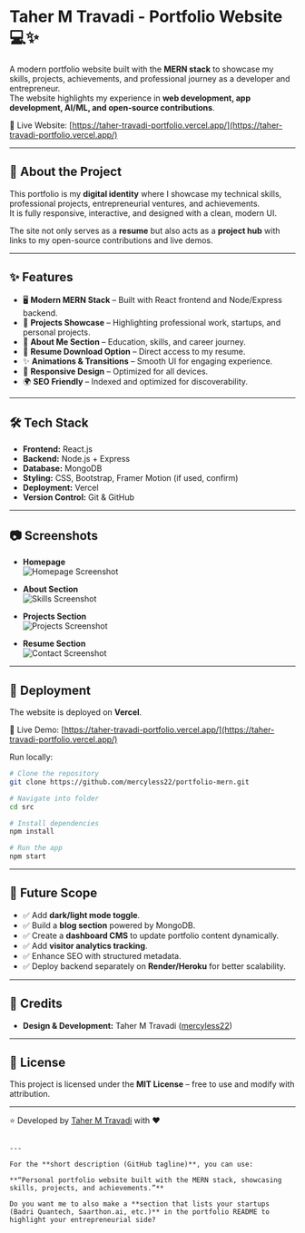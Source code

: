 # Taher M Travadi - Portfolio Website 💻✨  

A modern portfolio website built with the **MERN stack** to showcase my skills, projects, achievements, and professional journey as a developer and entrepreneur.  
The website highlights my experience in **web development, app development, AI/ML, and open-source contributions**.  

🔗 Live Website: [https://taher-travadi-portfolio.vercel.app/](https://taher-travadi-portfolio.vercel.app/)  

---

## 📖 About the Project  
This portfolio is my **digital identity** where I showcase my technical skills, professional projects, entrepreneurial ventures, and achievements.  
It is fully responsive, interactive, and designed with a clean, modern UI.  

The site not only serves as a **resume** but also acts as a **project hub** with links to my open-source contributions and live demos.  

---

## ✨ Features  
- 🖥️ **Modern MERN Stack** – Built with React frontend and Node/Express backend.  
- 📌 **Projects Showcase** – Highlighting professional work, startups, and personal projects.  
- 📜 **About Me Section** – Education, skills, and career journey.  
- 📂 **Resume Download Option** – Direct access to my resume.  
- ✨ **Animations & Transitions** – Smooth UI for engaging experience.  
- 📱 **Responsive Design** – Optimized for all devices.  
- 🌍 **SEO Friendly** – Indexed and optimized for discoverability.  

---

## 🛠️ Tech Stack  
- **Frontend:** React.js  
- **Backend:** Node.js + Express  
- **Database:** MongoDB  
- **Styling:** CSS, Bootstrap, Framer Motion (if used, confirm)  
- **Deployment:** Vercel  
- **Version Control:** Git & GitHub  

---

## 📷 Screenshots  

- **Homepage**  
  ![Homepage Screenshot](screenshots/homepage.png)  

- **About Section**  
  ![Skills Screenshot](screenshots/about.png)  

- **Projects Section**  
  ![Projects Screenshot](screenshots/projects.png)  

- **Resume Section**  
  ![Contact Screenshot](screenshots/resume.png)  

---

## 🚀 Deployment  
The website is deployed on **Vercel**.  

🔗 Live Demo: [https://taher-travadi-portfolio.vercel.app/](https://taher-travadi-portfolio.vercel.app/)  

Run locally:  
```bash
# Clone the repository
git clone https://github.com/mercyless22/portfolio-mern.git

# Navigate into folder
cd src

# Install dependencies
npm install

# Run the app
npm start
````

---

## 📌 Future Scope

* ✅ Add **dark/light mode toggle**.
* ✅ Build a **blog section** powered by MongoDB.
* ✅ Create a **dashboard CMS** to update portfolio content dynamically.
* ✅ Add **visitor analytics tracking**.
* ✅ Enhance SEO with structured metadata.
* ✅ Deploy backend separately on **Render/Heroku** for better scalability.

---

## 🤝 Credits

* **Design & Development:** Taher M Travadi ([mercyless22](https://github.com/mercyless22))

---

## 📜 License

This project is licensed under the **MIT License** – free to use and modify with attribution.

---

⭐️ Developed by [Taher M Travadi](https://github.com/mercyless22) with ❤️

```

---

For the **short description (GitHub tagline)**, you can use:  

**“Personal portfolio website built with the MERN stack, showcasing skills, projects, and achievements.”**  

Do you want me to also make a **section that lists your startups (Badri Quantech, Saarthon.ai, etc.)** in the portfolio README to highlight your entrepreneurial side?
```
